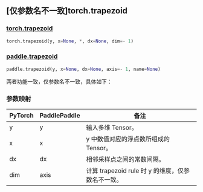 ## [仅参数名不一致]torch.trapezoid

### [torch.trapezoid](https://pytorch.org/docs/stable/generated/torch.trapezoid.html#torch.trapezoid)

```python
torch.trapezoid(y, x=None, *, dx=None, dim=- 1)
```

### [paddle.trapezoid](https://www.paddlepaddle.org.cn/documentation/docs/zh/api/paddle/trapezoid_cn.html#trapezoid)

```python
paddle.trapezoid(y, x=None, dx=None, axis=- 1, name=None)
```

两者功能一致，仅参数名不一致，具体如下：

### 参数映射

| PyTorch | PaddlePaddle | 备注                                              |
| ------- | ------------ | ------------------------------------------------- |
| y       | y            | 输入多维 Tensor。                                 |
| x       | x            | y 中数值对应的浮点数所组成的 Tensor。             |
| dx      | dx           | 相邻采样点之间的常数间隔。                        |
| dim     | axis         | 计算 trapezoid rule 时 y 的维度，仅参数名不一致。 |
